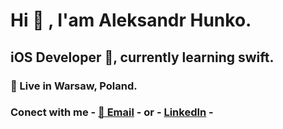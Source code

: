 # Hi 👋 , I'am Aleksandr Hunko.
## iOS Developer , currently learning swift.
### 📍 Live in Warsaw, Poland.
### Conect with me - [📧 Email](mailto:aliaksandr.hunko@gmail.com) - or - [LinkedIn](https://www.linkedin.com/in/aleksandr-hunko-8b8115250/) - 
<!--
